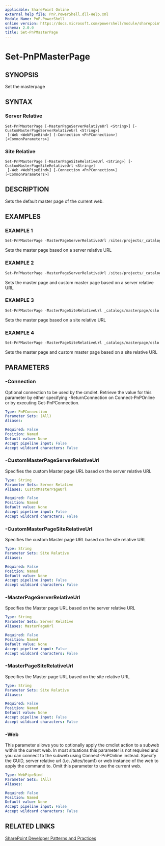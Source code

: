 ```yaml
---
applicable: SharePoint Online
external help file: PnP.PowerShell.dll-Help.xml
Module Name: PnP.PowerShell
online version: https://docs.microsoft.com/powershell/module/sharepoint-pnp/set-pnpmasterpage
schema: 2.0.0
title: Set-PnPMasterPage
---
```


# Set-PnPMasterPage

## SYNOPSIS
Set the masterpage

## SYNTAX

### Server Relative
```
Set-PnPMasterPage [-MasterPageServerRelativeUrl <String>] [-CustomMasterPageServerRelativeUrl <String>]
 [-Web <WebPipeBind>] [-Connection <PnPConnection>] [<CommonParameters>]
```

### Site Relative
```
Set-PnPMasterPage [-MasterPageSiteRelativeUrl <String>] [-CustomMasterPageSiteRelativeUrl <String>]
 [-Web <WebPipeBind>] [-Connection <PnPConnection>] [<CommonParameters>]
```

## DESCRIPTION
Sets the default master page of the current web.

## EXAMPLES

### EXAMPLE 1
```powershell
Set-PnPMasterPage -MasterPageServerRelativeUrl /sites/projects/_catalogs/masterpage/oslo.master
```

Sets the master page based on a server relative URL

### EXAMPLE 2
```powershell
Set-PnPMasterPage -MasterPageServerRelativeUrl /sites/projects/_catalogs/masterpage/oslo.master -CustomMasterPageServerRelativeUrl /sites/projects/_catalogs/masterpage/oslo.master
```

Sets the master page and custom master page based on a server relative URL

### EXAMPLE 3
```powershell
Set-PnPMasterPage -MasterPageSiteRelativeUrl _catalogs/masterpage/oslo.master
```

Sets the master page based on a site relative URL

### EXAMPLE 4
```powershell
Set-PnPMasterPage -MasterPageSiteRelativeUrl _catalogs/masterpage/oslo.master -CustomMasterPageSiteRelativeUrl _catalogs/masterpage/oslo.master
```

Sets the master page and custom master page based on a site relative URL

## PARAMETERS

### -Connection
Optional connection to be used by the cmdlet. Retrieve the value for this parameter by either specifying -ReturnConnection on Connect-PnPOnline or by executing Get-PnPConnection.

```yaml
Type: PnPConnection
Parameter Sets: (All)
Aliases:

Required: False
Position: Named
Default value: None
Accept pipeline input: False
Accept wildcard characters: False
```

### -CustomMasterPageServerRelativeUrl
Specifies the custom Master page URL based on the server relative URL

```yaml
Type: String
Parameter Sets: Server Relative
Aliases: CustomMasterPageUrl

Required: False
Position: Named
Default value: None
Accept pipeline input: False
Accept wildcard characters: False
```

### -CustomMasterPageSiteRelativeUrl
Specifies the custom Master page URL based on the site relative URL

```yaml
Type: String
Parameter Sets: Site Relative
Aliases:

Required: False
Position: Named
Default value: None
Accept pipeline input: False
Accept wildcard characters: False
```

### -MasterPageServerRelativeUrl
Specifies the Master page URL based on the server relative URL

```yaml
Type: String
Parameter Sets: Server Relative
Aliases: MasterPageUrl

Required: False
Position: Named
Default value: None
Accept pipeline input: False
Accept wildcard characters: False
```

### -MasterPageSiteRelativeUrl
Specifies the Master page URL based on the site relative URL

```yaml
Type: String
Parameter Sets: Site Relative
Aliases:

Required: False
Position: Named
Default value: None
Accept pipeline input: False
Accept wildcard characters: False
```

### -Web
This parameter allows you to optionally apply the cmdlet action to a subweb within the current web. In most situations this parameter is not required and you can connect to the subweb using Connect-PnPOnline instead. Specify the GUID, server relative url (i.e. /sites/team1) or web instance of the web to apply the command to. Omit this parameter to use the current web.

```yaml
Type: WebPipeBind
Parameter Sets: (All)
Aliases:

Required: False
Position: Named
Default value: None
Accept pipeline input: False
Accept wildcard characters: False
```

## RELATED LINKS

[SharePoint Developer Patterns and Practices](https://aka.ms/sppnp)